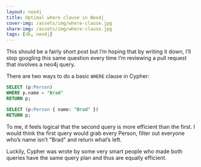 ```yaml
---
layout: neo4j
title: Optimal where clause in Neo4j
cover-img: /assets/img/where-clause.jpg
share-img: /assets/img/where-clause.jpg
tags: [db, neo4j]
---
```


This should be a fairly short post but I’m hoping that by writing it down, I’ll stop googling this same question every time I’m reviewing a pull request that involves a neo4j query.

There are two ways to do a basic `WHERE` clause in Cypher:

```sql
SELECT (p:Person)
WHERE p.name = "Brad"
RETURN p;

SELECT (p:Person { name: "Brad" })
RETURN p;
```

To me, it feels logical that the second query is more efficient than the first. I would think the first query would grab every Person, filter out everyone who’s name isn’t "Brad" and return what’s left.

Luckily, Cypher was wrote by some very smart people who made both queries have the same query plan and thus are equally efficient.
